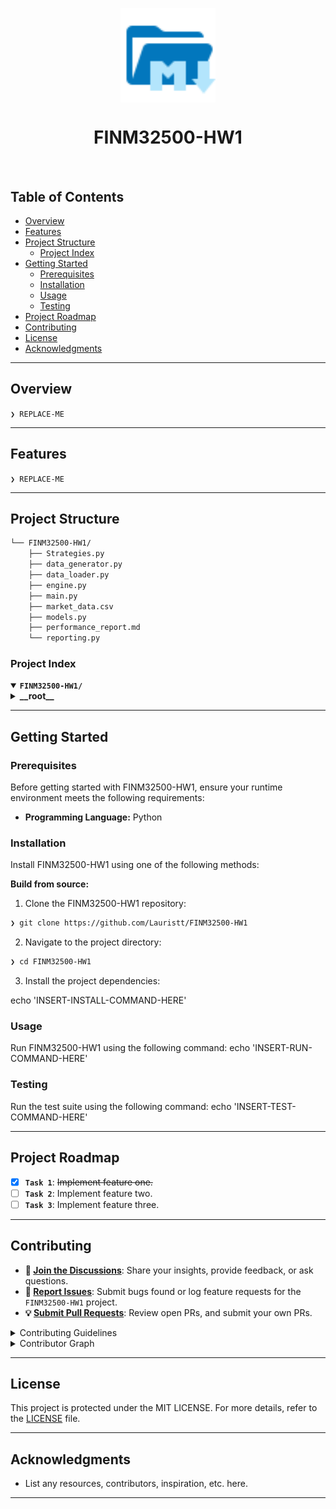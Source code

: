 <p align="center">
    <img src="https://raw.githubusercontent.com/PKief/vscode-material-icon-theme/ec559a9f6bfd399b82bb44393651661b08aaf7ba/icons/folder-markdown-open.svg" align="center" width="30%">
</p>
<p align="center"><h1 align="center">FINM32500-HW1</h1></p>
<p align="center"><!-- default option, no dependency badges. -->
</p>
<p align="center">
	<!-- default option, no dependency badges. -->
</p>
<br>

##  Table of Contents

- [ Overview](#-overview)
- [ Features](#-features)
- [ Project Structure](#-project-structure)
  - [ Project Index](#-project-index)
- [ Getting Started](#-getting-started)
  - [ Prerequisites](#-prerequisites)
  - [ Installation](#-installation)
  - [ Usage](#-usage)
  - [ Testing](#-testing)
- [ Project Roadmap](#-project-roadmap)
- [ Contributing](#-contributing)
- [ License](#-license)
- [ Acknowledgments](#-acknowledgments)

---

##  Overview

<code>❯ REPLACE-ME</code>

---

##  Features

<code>❯ REPLACE-ME</code>

---

##  Project Structure

```sh
└── FINM32500-HW1/
    ├── Strategies.py
    ├── data_generator.py
    ├── data_loader.py
    ├── engine.py
    ├── main.py
    ├── market_data.csv
    ├── models.py
    ├── performance_report.md
    └── reporting.py
```


###  Project Index
<details open>
	<summary><b><code>FINM32500-HW1/</code></b></summary>
	<details> <!-- __root__ Submodule -->
		<summary><b>__root__</b></summary>
		<blockquote>
			<table>
			<tr>
				<td><b><a href='https://github.com/Lauristt/FINM32500-HW1/blob/master/data_generator.py'>data_generator.py</a></b></td>
				<td><code>❯ REPLACE-ME</code></td>
			</tr>
			<tr>
				<td><b><a href='https://github.com/Lauristt/FINM32500-HW1/blob/master/main.py'>main.py</a></b></td>
				<td><code>❯ REPLACE-ME</code></td>
			</tr>
			<tr>
				<td><b><a href='https://github.com/Lauristt/FINM32500-HW1/blob/master/reporting.py'>reporting.py</a></b></td>
				<td><code>❯ REPLACE-ME</code></td>
			</tr>
			<tr>
				<td><b><a href='https://github.com/Lauristt/FINM32500-HW1/blob/master/engine.py'>engine.py</a></b></td>
				<td><code>❯ REPLACE-ME</code></td>
			</tr>
			<tr>
				<td><b><a href='https://github.com/Lauristt/FINM32500-HW1/blob/master/data_loader.py'>data_loader.py</a></b></td>
				<td><code>❯ REPLACE-ME</code></td>
			</tr>
			<tr>
				<td><b><a href='https://github.com/Lauristt/FINM32500-HW1/blob/master/Strategies.py'>Strategies.py</a></b></td>
				<td><code>❯ REPLACE-ME</code></td>
			</tr>
			<tr>
				<td><b><a href='https://github.com/Lauristt/FINM32500-HW1/blob/master/models.py'>models.py</a></b></td>
				<td><code>❯ REPLACE-ME</code></td>
			</tr>
			</table>
		</blockquote>
	</details>
</details>

---
##  Getting Started

###  Prerequisites

Before getting started with FINM32500-HW1, ensure your runtime environment meets the following requirements:

- **Programming Language:** Python


###  Installation

Install FINM32500-HW1 using one of the following methods:

**Build from source:**

1. Clone the FINM32500-HW1 repository:
```sh
❯ git clone https://github.com/Lauristt/FINM32500-HW1
```

2. Navigate to the project directory:
```sh
❯ cd FINM32500-HW1
```

3. Install the project dependencies:

echo 'INSERT-INSTALL-COMMAND-HERE'



###  Usage
Run FINM32500-HW1 using the following command:
echo 'INSERT-RUN-COMMAND-HERE'

###  Testing
Run the test suite using the following command:
echo 'INSERT-TEST-COMMAND-HERE'

---
##  Project Roadmap

- [X] **`Task 1`**: <strike>Implement feature one.</strike>
- [ ] **`Task 2`**: Implement feature two.
- [ ] **`Task 3`**: Implement feature three.

---

##  Contributing

- **💬 [Join the Discussions](https://github.com/Lauristt/FINM32500-HW1/discussions)**: Share your insights, provide feedback, or ask questions.
- **🐛 [Report Issues](https://github.com/Lauristt/FINM32500-HW1/issues)**: Submit bugs found or log feature requests for the `FINM32500-HW1` project.
- **💡 [Submit Pull Requests](https://github.com/Lauristt/FINM32500-HW1/blob/main/CONTRIBUTING.md)**: Review open PRs, and submit your own PRs.

<details closed>
<summary>Contributing Guidelines</summary>

1. **Fork the Repository**: Start by forking the project repository to your github account.
2. **Clone Locally**: Clone the forked repository to your local machine using a git client.
   ```sh
   git clone https://github.com/Lauristt/FINM32500-HW1
   ```
3. **Create a New Branch**: Always work on a new branch, giving it a descriptive name.
   ```sh
   git checkout -b new-feature-x
   ```
4. **Make Your Changes**: Develop and test your changes locally.
5. **Commit Your Changes**: Commit with a clear message describing your updates.
   ```sh
   git commit -m 'Implemented new feature x.'
   ```
6. **Push to github**: Push the changes to your forked repository.
   ```sh
   git push origin new-feature-x
   ```
7. **Submit a Pull Request**: Create a PR against the original project repository. Clearly describe the changes and their motivations.
8. **Review**: Once your PR is reviewed and approved, it will be merged into the main branch. Congratulations on your contribution!
</details>

<details closed>
<summary>Contributor Graph</summary>
<br>
<p align="left">
   <a href="https://github.com{/Lauristt/FINM32500-HW1/}graphs/contributors">
      <img src="https://contrib.rocks/image?repo=Lauristt/FINM32500-HW1">
   </a>
</p>
</details>

---

##  License

This project is protected under the MIT LICENSE. For more details, refer to the [LICENSE](https://choosealicense.com/licenses/) file.

---

##  Acknowledgments

- List any resources, contributors, inspiration, etc. here.

---

